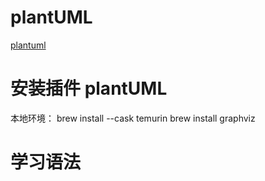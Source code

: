 # plantUML

[plantuml](https://plantuml.com)

# 安装插件 plantUML

本地环境：
brew install --cask temurin
brew install graphviz

# 学习语法

#

